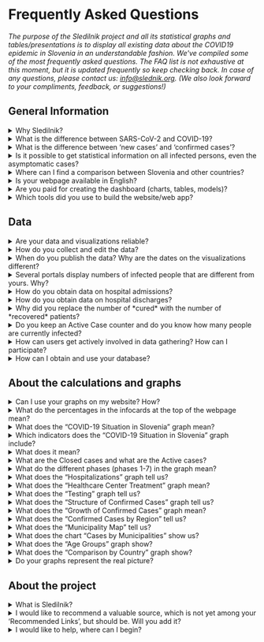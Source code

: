 <h1>Frequently Asked Questions </h1>

_The purpose of the Sledilnik project and all its statistical graphs and tables/presentations is to display all existing data about the COVID19 epidemic in Slovenia in an understandable fashion. We've compiled some of the most frequently asked questions. The FAQ list is not exhaustive at this moment, but it is updated frequently so keep checking back. In case of any questions, please contact us: info@slednik.org. (We also look forward to your compliments, feedback, or suggestions!)_

## General Information

<details>
  <summary id=why-sledilnik>Why Sledilnik?</summary>

Our goal is to help understand the spread of the virus and to help raise awareness, responsiveness, and the effectiveness of the measures implemented to curb the virus. You can find more about the project in the [About tab](/en/about). 

</details>

<details>
  <summary id=virus-vs-disease>What is the difference between SARS-CoV-2 and COVID-19?</summary>

**SARS-CoV-2** is the abbreviation for ‘Severe Acute Respiratory Syndrome Coronavirus 2’ – it is the internationally accepted name of the virus that causes the disease named **COVID-19**. The latter name is also an acronym, coined from the words COrona VIrus Disease, and 2019, the year when the disease first erupted.


</details>

<details>
  <summary id=confirmed-cases>What is the difference between ‘new cases’ and ‘confirmed cases’?
</summary>

Terminology in use on Sledilnik is explained under [What does it mean](#chart-terminology). According to the WHO definition, a *confirmed case* is a person with laboratory confirmation of COVID-19 infection, irrespective of clinical signs and symptoms. Other terms, such as newly infected, may appear in the media but are not used in our graphs. All terms used by Sledilnik are explained in these FAQ. 

</details>

<details>
  <summary id=all-infected>Is it possible to get statistical information on all infected persons, even the asymptomatic cases?
</summary>

Unfortunately, this data is unavailable for now. There are several reasons: Previously, tests have only covered a certain proportion of the population (patients with signs and symptoms of acute respiratory infection who may need hospital treatment, healthcare professionals, retirement home residents with respiratory symptoms, and people above 60 if their doctor so requires). Even though now the testing guidance for COVID-19 is expanded to include anyone displaying symptoms of the disease, many might be carriers with no or only mild symptoms. For this reason, our statistics can cover only part of the population that clearly shows signs of infection. Thus, the younger and the untested populations are disproportionately represented. Data for asymptomatic patients who do not show symptoms and are not recorded anywhere can therefore not be obtained.

</details>

<details>
  <summary id=other-countries>Where can I find a comparison between Slovenia and other countries?</summary>

You can find [a comparison graph](/en/stats#countries-chart) at the very bottom of the dashboard. The graph displays a comparison between Slovenia and different clusters of countries in relation to the *number of deaths* caused by COVID-19 *per million inhabitants*. 
The clusters of countries that are compared to Slovenia are as follows:
-   Neighboring countries (excluding Italy)
-   Critical countries (EU)
-   Critical countries (global)
-   Nordic countries
-   ex-Yugoslavian countries
-   East Asian countries and Oceania

The graph is arranged chronologically, from January 1, from the first death, and from the first death per million, respectively. You can change the view of different chronological displays of comparisons of different clusters of countries by clicking on the appropriate tabs.

</details>

<details>
  <summary id=english-translation>Is your webpage available in English?</summary>

Currently, only the [About part](/en/about) and these FAQ are available, while the rest of the website is yet to be fully translated. However, both the text part and the source code are available as open source if you're interested in helping us translate. All the [data in the database](https://github.com/sledilnik) is already marked with English tags, so its international use (export) is also possible. 

</details>

<details>
  <summary id=are-you-paid>Are you paid for creating the dashboard (charts, tables, models)?</summary>

Not at all. Sledilnik is a non-profit initiative created to support the ongoing compiling and editing of key data on the spread of the coronavirus in Slovenia. Our database is public and freely available, free of charge, and non-commercial, and will remain so. Please check [How can I obtain and use your database?](#data-usage)

</details>

<details>
  <summary id=tech-used>Which tools did you use to build the website/web app?</summary>

The site is in JavaScript using Vue.js, the visualizations and graphs are made in F# using Highcharts libraries, and the project is open and available on [GitHub – Sledilnik](https://github.com/sledilnik).

</details>

## Data

<details>
  <summary id=data-reliability>Are your data and visualizations reliable?</summary>

Data is collected from verified public sources, which are listed in the [Resources tab](/en/sources). 

Sledilnik receives official data on COVID-19 directly from the Ministry of Health, the NIJZ (National Institute for Public Health), and other national health institutions. The Sledilnik team does not guarantee the accuracy of the original data and publishes solely data obtained from official sources or the media, but we do cross-check if all data is correct and consistent with the given source.

</details>

<details>
  <summary id=data-collection>How do you collect and edit the data?</summary>

[The database](https://docs.google.com/spreadsheets/d/1N1qLMoWyi3WFGhIpPFzKsFmVE0IwNP3elb_c18t2DwY/edit#gid=0) is built from the NIJZ source data (by category). Data by region and age is processed with delay and is finally updated once the ongoing epidemiological demographic research results are known. The municipalities are tracked in the [Kraji (Municipalities) table](https://docs.google.com/spreadsheets/d/1N1qLMoWyi3WFGhIpPFzKsFmVE0IwNP3elb_c18t2DwY/edit#gid=598557107).

Editing Hospital Care Data – [Table Pacienti (Patients)](https://docs.google.com/spreadsheets/d/1N1qLMoWyi3WFGhIpPFzKsFmVE0IwNP3elb_c18t2DwY/edit#gid=918589010):

- We receive daily reports and monitor the announcements of all COVID-19 hospitals  (UKC Ljubljana, UKC Maribor, UK Golnik, SB Celje) – at around 8 am.

- We monitor the number of hospitalizations: all wards, in ICUs, and on ventilators.

- We also record transitions (acceptance/dismissal) between individual stages of the disease (when detectable) from the obtained data.

- Where the transition (admission/dismissal) information is incomplete, the values are determined by inference (using a formula).

- All sources and conclusions are recorded as a commentary in individual cells (checkable).

- The data is compared with the summary data on hospitalized patients in ICU published by the Government of the Republic of Slovenia.
  
  </details>

<details>
  <summary id=data-publish-time>When do you publish the data? Why are the dates on the visualizations different?
</summary>

Most data for the previous day is collected at 11:59 pm (tests, confirmed cases ...), and hospitalization data is mostly obtained by 9 am every day for all hospitals. **Our data is usually updated between 10.00 and 12.00.**
When we publish updated daily data, it is available on all our distribution channels (CSV, REST, website), and we also report it on social networks ([Facebook](https://www.facebook.com/COVID19Sledilnik) and [Twitter](https://twitter.com/sledilnik)).

</details>

<details>
  <summary id=data-differences>Several portals display numbers of infected people that are different from yours. Why?</summary>

Sledilnik uses only validated and official data reported daily by the National Institute of Public Health (NIJZ) and all Slovenian hospitals treating COVID-19. Our data thus comes directly from verified sources, and we have also cross-compared information from the very beginning (4 March 2020). Differences usually occur because different media and portals obtain the data at different times of the day or use dubious methodology. See also [Are your data and visualizations reliable?](#data-reliability) 

</details>

<details>
  <summary id=data-hospital-in>How do you obtain data on hospital admissions?</summary>

Hospitals do not always report individual admissions or discharges from which we can obtain accurate data. The number of admissions is usually calculated from data on the currently hospitalized and from the difference compared to the previous day, to which we add the number of discharged and dead on a given day. We keep records of admissions and discharges in intensive care units and for connection and disconnection to/from ventilators in a similar way.

</details>

<details>
  <summary id=data-hospital-out>How do you obtain data on hospital discharges?</summary>

The information on the discharged from hospitals is calculated from data daily obtained directly from hospitals, i.e. from a verified source. We mostly get the daily number of discharges for all hospitals, from which we can deduce the number of newly admitted. See also [How do you obtain data on hospital admissions?](#data-hospital-in)

</details>

<details>
  <summary id=data-recovered>Why did you replace the number of *cured* with the number of *recovered* patients?</summary>

Sledilnik used to rely on official sources (Government of the Republic of Slovenia, media) for the number of cured people. Unfortunately, reports on when a person is totally cured from Covid-19 are scarce – for now, we only have few confirmed reports of "cured patients", and there is, as of yet, still no official definition of when a particular person is cured. A [COVID-19 national survey](https://covid19.biolab.si/) is currently underway at the *Institute of Microbiology and Immunology*, which will also, through voluntary sample testing, show how many people have already fallen ill and recovered from COVID-19. As it is not yet known what the potential consequences of COVID-19 could be (various studies are addressing this question and the results will not be known for a long time), and because health institutions are also talking about recovered rather than cured patients, we are thus changing both the terminology and the method of calculating the number of recoveries. See also [Do you keep an Active Case counter and do you know how many people are currently infected?](#data-active-cases)) 

On April 14, the Department of Health released [Priporočila za zaključek izolacije in vrnitev na delovno mesto (Recommendations for Discontinuing Isolation and Returning to Work)](https://www.zbornica-zveza.si/wp-content/uploads/2020/04/PRIPORO%C4%8CILO-Zaklju%C4%8Dek-izolacije-in-vrnitev-na-delovna-mesta-po-preboleli-bolezni-COVID-19.pdf) from which we can deduce when a person has recovered from the disease and can return to work. For people with symptoms, this is 14 days after the symptoms have subsided, and for healthcare professionals, a control swab is required after 14 days, which must be negative 2x in a row. The Government of the Republic of Slovenia regularly reports on discharges from the hospital, but we do not know if they have already recovered from the disease. The published recommendations indicate that these patients require two consecutive negative control swabs after discharge to home care in order to be considered able to return to work. [In its report](https://www.ecdc.europa.eu/sites/default/files/documents/covid-19-rapid-risk-assessment-coronavirus-disease-2019-ninth-update-23-april-2020.pdf) the ECDC stated that *The 14-day incidence of reported COVID-19 cases in the EU/EEA and UK, providing an estimate of the prevalence of active cases in the population...* – so we chose the 14-day period as the time when the average confirmed case can still be counted as an *active case*. 

We noticed that the [Worldometer](https://www.worldometers.info/coronavirus/#countries) was reporting recovery numbers, but unfortunately we were unable to obtain data on where this information was coming from. Also, some other sources simply combine survivors with the number of discharged patients from hospitals. Since we believe that these two categories are interchangeable, we have decided to present them separately; these are the *Discharged from Hospital* and *Recovered* indicators.
 
*Note: The calculation of recoveries was changed on 9 May 2020. We now consider a patient has recovered in 14 days after their infection was confirmed (previously 21 days), so there was be a noticeable jump in the number of survivors. Please take this difference into account when estimating the number of survivors. A more detailed explanation of the changed calculation is available in the Medium article [Od potrjeno okuženih do prebolelih (From Confirmed Case to Recovery )](https://medium.com/@sledilnik/94c81674718e).*

</details>

<details>
  <summary id=data-active-cases>Do you keep an Active Case counter and do you know how many people are currently infected?</summary>

Yes, these indicators have been graphically displayed as **Confirmed Cases (active)** and **Recovered (total)** from the end of April.
 

These visualizations are not data from public sources; both indicators show the calculated value on the basis of official data, so they are indicated by a dashed line for easier distinguishing. The value of the confirmed cases (active) is calculated by simply subtracting the official data for the relevant category, the value of the Recovered (total) reflects the status of all confirmed cases three weeks ago (minus the dead). The number of recoveries is a simple estimate based on the value of all those confirmed infected in the past – based on the assumption that patients recover from the disease on average within 14 days (source: [the ECDC Report](https://www.ecdc.europa.eu/sites/default/files/documents/covid-19-rapid-risk-assessment-coronavirus-disease-2019-ninth-update-23-april-2020.pdf)); thus, the number of recoveries on a given day equals the number of all confirmed cases three weeks prior to a given date, from which the number of deaths by that day is deducted. This simplified estimation does not take into account the more serious cases of COVID-19 with longer recovery times.     

*Note: The calculation of recoveries was changed on 9 May 2020. We now consider a patient has recovered in 14 days after their infection was confirmed (previously 21 days), so there was be a noticeable jump in the number of survivors. Please take this difference into account when estimating the number of survivors. A more detailed explanation of the changed calculation is available in the Medium article [Od potrjeno okuženih do prebolelih (From Confirmed Case to Recovery )](https://medium.com/@sledilnik/94c81674718e).*

Value formula:
- Recovered (total) = Confirmed cases (total) 21 days ago – Died (total) by the day of calculation

- Confirmed cases (active) = Confirmed cases (total) - Recovered (total) - Died (total)

</details>

<details>
  <summary id=data-contribute>How can users get actively involved in data gathering? How can I participate?</summary>

You can voluntarily help by collecting and verifying data from the media (as well as from the field), with statistical and other analyzes, etc. Contact us at info@sledilnik.org if you’d like to participate.

Sledilnik does not collect users’ personal information nor information that individuals would like to share about their condition or hospital status.


</details>

<details>
  <summary id=data-usage>How can I obtain and use your database?</summary>

Our database is public and freely available in the form of  [**CSV**, **REST**, and **Google Sheet**](/en/datasources). Kindly let us know the purpose for which you will use the information and make sure you include Sledilnik as the source of your data.

Since all the data in the database is already marked with English tags (see also [Is your webpage available in English?](#english-translation)), their international use (export, display) is also possible.

</details>

## About the calculations and graphs


<details>
  <summary id=chart-usage>Can I use your graphs on my website? How?</summary>

Sure! You can embed any graph or display on your site – citing the source, of course. [Click here](/en/embed) and select the graph you want to embed from the list. Please let us know about your use (info@slednik.org) and we will be happy to add your site to our collection of [recommended links](/en/links). 

</details>

<details>
  <summary id=chart-infocard-percent>What do the percentages in the infocards at the top of the webpage mean?</summary>

This is a percentage growth rate on a particular date in the number of newly confirmed cases compared to the previous day. If, for example, there were 16 people in the intensive care unit yesterday and today they accepted four more, that is 25% more than yesterday's situation.

</details>

<details>
  <summary id=metrics-comparison-chart>What does the “COVID-19 Situation in Slovenia” graph mean?
</summary>

The [graph](/en/stats#metrics-comparison-chart) shows the daily and overall dynamics of the spread of the infection from the beginning to the present. The indicators used (see [Which indicators does the “COVID-19 Situation in Slovenia” graph include?](#chart-metrics-included)) help us understand whether and how successfully we are controlling the spread of the virus. We can monitor the daily growth rate of newly confirmed cases and indirectly see if the measures work; information on the number of hospitalizations and the proportion of those in ICU shows how many people are seriously at risk from the disease, but at the same time, this data also shows us the real burden on the health system.

The breakpoints are indicated below, on the timeline: from the first confirmed case (March 4, 2020) to the measures (by keyword and date) taken to curb the spread and their relaxation. This helps us monitor the dynamics of the variables relative to the measures.

</details>

<details>
  <summary id=chart-metrics-included>Which indicators does the “COVID-19 Situation in Slovenia” graph include?</summary>

[Graf](/en/stats#metrics-comparison-chart) vključuje:
  
* **Tests (per day)** = Number of tests for the presence of SARS-CoV-2 virus causing COVID-19 performed. In the first stages of the epidemic, this was an important indicator of the prevalence of the virus, but with the change in testing methodology, ie. of the tested sample, it turned into an indicator of the national health and diagnostics system’s capacity.

* **Tests (total)** = Sum of tests up to; data is useful in terms of comparison or in terms of the proportion of the entire population tested, but it can be misleading as certain individuals can be tested several times (eg. health professionals, retirement home employees, etc.).

* **Confirmed Cases (per day)** = Number of confirmed infected per day based on tests. This indicator does not reflect the actual dynamics of newly infected people in the population, as the tests do not sample the entire population but target the at-risk people and certain occupational groups.

* **Confirmed cases (total)** = Total number of all confirmed cases by a given day.

* **Confirmed cases (active)** = Confirmed cases (total) – Recovered (total) – Died (total)

* **Recovered (total)** = Number of recoveries on a given day is a simple estimate equal to the number of all confirmed cases two weeks prior to a given date (assuming an average of 14 days needed to recover), from which the number of fatalities till that very date is subtracted. See also [Why did you replace the number of cured with the number of recovered patients?](#data-recovered)

* **Hospitalized (active)** = Current number of people in hospital care (either in the ordinary ward or in the ICU).

* **Hospitalized (total) ** = Sum of hospital admissions by date.

* **ICU (active)** = Current number of people in ICUs (intensive care units).

* **On ventilator (active) ** = Current number of persons in need of a ventilator.

* **Discharged from a hospital (daily)** = Number of discharged from hospital on that day.

* **Discharged from hospital (total)** = Sum of all discharged from a hospital up to this day.

* **Deaths (per day) ** = Number of deaths due to COVID-19 on that day.

* **Deaths (total) ** = Sum of all deaths to date.
  
</details>

<details>
  <summary id=chart-terminology>What does it mean?
</summary>
  
Sledilnik uses terminology which is consistent with the official directives of the WHO and ECDC (European Center for Disease Prevention and Control). We use the following tags in the displays:  
* **Confirmed cases** = This is the number of people who tested positive for the SARS-CoV-2 virus. Since the number of confirmed cases depends solely on testing, the number of confirmed cases is significantly lower than the actual number of infected people.

* **Hospitalized** = This is the number of confirmed cases such severe symptoms of COVID-19 that they have been admitted to hospital.

* **In ICU** = Indicates the number of hospitalized persons who are at risk of death because of the severe symptoms of COVID-19 and require placement in the intensive care unit. This is a subset of the *Hospitalized* category. 

* **On ventilator** = Indicates the number of hospitalized persons in the intensive care unit who require a ventilator to breathe. It is a subset of the *Intensive Care* and *Hospitalized* categories.

* **Recovered** = This is an estimate of the number confirmed cases that are expected to have recovered after 14 days. The number of recoveries is thus equal to the number of all confirmed cases two weeks prior – assuming that the disease should be overcome within 14 days – from which the number of deaths by that given day is subtracted. (See also the question [Why did you replace the number of cured with the number of recovered patients?](#data-recovered)
  
</details>

<details>
  <summary id=cases-chart>What are the Closed cases and what are the Active cases?</summary>

All confirmed cases are shown in the [Confirmed Cases graph](/en/stats#cases-chart). In order to be able to monitor the epidemic, it is important to know how many are still infected. For this reason, we use the following terminology:

**Closed cases**  are the sum of all confirmed cases who are no longer infected with the virus, that is, the recovered and the deceased.

**Active cases** are all confirmed virus infections that still haven’t recovered (are still infected with the virus). See also
 [Which indicators does the “COVID-19 Situation in Slovenia” graph include?](#chart-metrics-included)

</details>


<details>
  <summary id=chart-phases>What do the different phases (phases 1-7) in the graph mean?</summary>

The vertical lines divide the stages, delimited by the dates, when the authorities changed the way information about the spread of the infection was collected (the test method was changed, self-isolation interventions were introduced, bans on gathering and movement of persons, and mandatory basic protection were required).

The phases are shown because the change in testing methodology has also changed the importance of certain indicators by which the prevalence of infections can be judged.

* **Phase 1 (March 4-12, 2020)**: The first cases of infection in Slovenia are recorded. All cases are followed, all contacts are tested.

* **Phase 2 (March 13-19, 2020)**: The testing methodology is changed, and self-isolation and social distancing measures are introduced.

* **Phase 3 (March 20-April 7)**: The testing methodology is revised and a ban on gathering more than five people in public areas is put in place.

* **Phase 4 (April 8-15)**: New change in testing methodology – people with mild symptoms from households with more than one respiratory infections are also tested.

* **Phase 5 (April 15-21)**: New change in testing methodology – re-testing, if possible, of **all suspected SARS-CoV-2 virus infections**.

* ** Phase 6 (April 21–May 15**: New change in testing methodology – All persons **suspected of being infected with SARS-CoV-2** are tested again. A national survey of 3000 randomly sampled persons (additional testing, blood testing for the presence of antibodies) begins.

* **Phase 7 (May 15–present)**: The Slovenian government called an official end to its coronavirus epidemic – a quarantine of at least 14 days will remain in place for people from non-EU states, except for some exemptions (diplomats, cargo). Citizens still have to follow basic rules to prevent a possible spread of infection.

</details>

<details>
  <summary id=patients-chart>What does the “Hospitalizations” graph tell us?</summary>

The [graph](/en/stats#patients-chart) in the default view *All Hospitals* shows us the whole picture of hospitalizations by date arranged by the condition of patients: columns with a positive value (those above the horizontal axis) show the number admitted to hospital, the number hospitalized, shades of red are used to demark individuals in ICUs, specifically depicting how many of these are in critical condition on the ventilators. Columns with a negative value (those below the horizontal axis) show the number of discharges and deaths that day. You can also select specific hospital and see only hospitalizations there. If you select the *By Hospitals* view below, you can see the number of people in hospital care by day for each of the COVID-19 hospitals.  
The graph can offer a good insight into the workload of hospitals and can be the basis for assessing hospital capacity and planning their possible increase.

</details>

<!-- <details>
  <summary id=ratios-chart>Kaj nam pove graf "Delež resnih primerov"?</summary>

[Graf](/en/stats#ratios-chart) prikazuje deleže resnih primerov bolezni in smrtnosti v treh različnih prikazih. Vsi podatki so prikazani kot procent (%). 

(*Resni primeri*) nam kaže hospitalizirane, v intenzivni enoti, na respiratorju in umrle kot delež vseh potrjeno okuženih. Iz tega je razvidno kako velik delež vseh potrjeno okuženih oseb ima težjo obliko bolezni, ki zahteva hospitalizacijo, sprejem v intenzivno enoto in uporabo respiratorja.

(*Hospitalizirani*) nam kaže osebe v intenzivni enoti, na respiratorju in umrle v bolnišnici kot delež vseh hospitaliziranih. Ta prikaz ponazori na kakšnem oddelku in kakšno obravnavo potrebujejo hospitalizirani bolniki.

(*Smrtnost*) nam pokaže delež smrti v bolnišnici glede na vse umrle in delež smrti v intenzivni enoti glede na vse umrle v bolnišnici - prikazano s polno črto. Prikaz nam tudi prikaže Smrtnost v bolnišnici (koliko oseb umre glede na vse hospitalizirane) in Smrtnost v intenzivni enoti (koliko oseb umre glede na vse sprejete v intenzivno enoto) - prikazano s črtkano črto. 

Graf je uporaben za razumevanje obravnave bolnikov v Sloveniji in primerjave z ostalimi državami (glede na njihova poročila).

</details> -->

<details>
  <summary id=hcenters-chart>What does the “Healthcare Center Treatment” graph mean?</summary>

The [graph](/en/stats#hcenters-chart) shows the treatment of suspicions of COVID-19 in healthcare centers (primary health care level). You can show data for whole country or select specific region. Healthcare centers are the first entry point for taking swabs to be tested for the presence of the virus, so an increase in the number of suspicions and referrals to self-isolation may be an early indicator that new outbreaks have occurred.

The graph thus shows the number of all emergency medical visits (also for other diseases) in healthcare centers (see notes below), the number of suspected cases of COVID-19 based on the number of examinations at the COVID-19 entry point, and all suspicions of infections based on telephone conversation with suspected infected patients. Some people may be recorded several times, first by telephone and then during the examination. We also show the total number of referrals to self-isolation.

*Note 1: in some municipalities, the control point for COVID-19 is within the hospital premises (for example the Celje and Novo mesto General Hospitals). Data before 14.4. is not available for these general hospitals. 
Note 2: the methodology for recording suspicions of inspections via telephone conversation has changed, so all suspicions were initially recorded. Since April 23, however, only those suspicions via telephone conversation have been recorded, where no examination and swabbing (testing) was ordered. Therefore it is possible that there are differences in how individual healthcare centers report this data and that this number is too high.*

When reporting the number of tests performed, all tests (including repeated tests) are recorded. The number of positive tests therefore includes all positive tests – the same person can be tested several times and counted as positive several times. The number of tests performed may therefore be greater than the number of positive tests reported by laboratories (there, each person is recorded only once). See also [What does the “Testing” graph tell us?](#test-charts) 

</details>


<details>
  <summary id=tests-chart>What does the “Testing” graph tell us?</summary>

The [graph](/en/stats#tests-chart) shows the total number of regular tests (the *Regular* display), and the national IMI survey tests (by selecting the *Survey* display). The columns show the number of negative and positive tests on a specific day, and the curve shows the daily percentage of positive tests.

All important health organizations and institutions are aware of the fact that testing for coronavirus infection is one of the most important factors, as only through testing can we understand the course and extent of the pandemic and thus respond appropriately to the threat it poses. However, each country deals with the lack of testing capacities in its own way. On *March 14*, 2020, Slovenia changed the method of monitoring the spread of the infection. From that point on, people with a respiratory infection who did not require hospital care (the situation is therefore only assessed on the basis of the number of diseased patients) were no longer tested. However, all persons with a mild respiratory infection older than 60 years, persons with other confirmed diseases (hypertension, diabetes, and cardiovascular, lung, kidney, and severe liver diseases) and people with immune deficiencies (regardless of age) were tested. On *April 21*, 2020, the method of testing changed again as healthcare professionals were instructed to test all patients with suspected respiratory infection (including those with milder symptoms and regardless of their age).
 
</details>

<details>
  <summary id=infections-chart>What does the “Structure of Confirmed Cases” graph tell us?</summary>

The [graph](/en/stats#infections-chart)provides an insight into the daily share of confirmed cases from high-risk groups or employees in high-risk areas. Due to insufficiently accurate input data on confirmed infections, daily values (By days (average)) are shown as a moving average of 7 days. The sum of the values on a particular day, from 3 days prior, and 3 days after, is divided by 7. Therefore, the graph shows the situation four days before a specific day, and in this way we get a better idea of trends by individual groups. If we select the *Total* or *Relative* display, we will jump from the confirmed cases curve to the histogram, which shows the number of confirmed infected persons within each category on a given day.

The increase in infected healthcare workers does not mean that they were discovered exactly on that day; they may have been positive before but information on their status was obtained subsequently. The *Retirement Home Employees* category includes healthcare workers, associates, and external assistance (health students), so the daily data on healthcare workers (blue curve or columns) are reduced accordingly. This means that the number of health professionals is a very conservative estimate.

</details>

<details>
  <summary id=spread-chart>What does the “Growth of Confirmed Cases” graph mean?</summary>

The [graph](/en/stats#spread-chart) tells us how many new confirmed cases of infections there were on a given day, where the WHO and the [ECDC definition](https://www.ecdc.europa.eu/en/case-definition-and-european-surveillance-human-infection-novel-coronavirus-2019-ncov) that confirmed cases are “persons with a lab confirmation of infection with COVID19” is followed. As the number of confirmed cases still depends on testing, the data in confirmed cases is estimated to be much smaller that the actual number of infected people.
  
</details>

<details>
  <summary id=regions-chart>What does the “Confirmed Cases by Region” tell us?</summary>

The [graph](/en/stats#regions-chart) shows the dynamics of growth of confirmed cases by selected regions. Individual regions can be easily compared by selecting the ones you want shown on the graph by clicking on specific regions below the graph. From the curve, we can quickly see which regions have the most and which the least confirmed cases and how this number has changed over time.

</details>

<details>
  <summary id=map-chart>What does the “Municipality Map” tell us?</summary>

The [map](/en/stats#map-chart) shows us the epidemiological picture of individual municipalities, as it allows the display of *Confirmed Cases* (red shades) or the *Dead* (gray shades). When showing confirmed cases, we can see which municipalities are the most "healthy" (white) and which are currently the more "infected" (red shades) – if new cases are still appearing or not - and relative to the share of the population (Proportion of population is the default display). On the left, we can use the filter (1, 7, 14 or 21 days) to determine for what period of time we view data on new confirmed cases or deaths. For those municipalities where new cases are still being confirmed, we can conclude that the epidemic is still active. (Of course, this does not necessarily mean that the virus is not present in municipalities without new confirmed cases, but it is an indicator of the "health" of a certain area.) More details are available in the Medium article [Kje so “zdrave” občine? (Where Are the ‘Healthy’ Municipalities?)](https://medium.com/sledilnik/kje-so-zdrave-ob%C4%8Dine-613afc42b023) 

By clicking on *Absolute* in the upper right corner, we can change the display and see the total number of newly confirmed cases or deaths in a selected time frame (1, 7, 14 or 21 days) in municipalities according to how they are painted.

</details>

<details>
  <summary id=municipalities-chart>What does the chart “Cases by Municipalities” show us?</summary>

The [chart](/en/stats#municipalities-chart) shows individual municipalities in columns in more detail with the number of confirmed cases by days, with active cases, recoveries (assessment) and deaths in each municipality. Below the municipality you can find the information about the time since the last confirmed case. Municipalities are classified according to when the last confirmed case was recorded there, from which we can conclude which municipalities are currently more “infected” and which are “healthier” than others.

The display can be changed by selecting different views above the graph: if you select the *Active* display, the municipalities will be sorted according to the current assessment of active cases; or if you select *All*, then the municipalities will be arranged by the largest total number of confirmed cases. If you choose *All Regions* from the dropdown menu, then confirmed cases will be shown in the municipalities belonging to that region. You can also easily search for a municipality by entering its name in the *Find Municipality* browser.

*Note: the assessment of recoveries and active cases is done 14 days after the infection was confirmed, if and when the disease is in its mild form. However, if an individual is hospitalized, this recovery will last longer, but in this case the individual is not dangerous to the environment because he is in hospital. Since we do not take into account the hospitalized in the municipality presentation, it is possible that the sum of active cases by municipality does not match the estimate of the active cases for the whole country. See also [Do you keep an Active Case counter and do you know how many people are currently infected?](#data-active-cases)*

</details>

<details>
  <summary id=age-groups-chart>What does the “Age Groups” graph show?</summary>

The [graph](/en/stats#age-groups-chart) shows the age structure of all confirmed coronavirus cases and deaths. The graph also displays demarcations by gender. The display shows absolute values and can be changed at the top right to the *Relative* display for a better insight into what the mortality rate from COVID-19 is relative to the general population throughout the epidemic period. In the Relative view, there are the options for different views below: by selecting *Proportion of confirmed cases*, the share of confirmed cases within a certain age group will be displayed. By selecting the *Death rate*, we will see the number of deaths per population size. 
<!---
By selecting *Deaths by no. of confirmed cases*, we can understand what the proportion of deaths in a particular age group was in relation to the number of confirmed cases.
-->

Demographics can help us understand how the pandemic has spread and why it has disproportionately affected certain age groups. According to currently known data, COVID-19 is more dangerous to the elderly and those with comorbidities, and according to some data, men are more exposed. However, in order to understand all the factors, we would need to obtain more data: what the comorbidities were, the socio-economic situation of the patients, the geographical area, etc.   
*Note: Unlike other data that is published regularly for different categories, official sources obtain demographic data with a time lapse (age, municipality ...), so these are usually known with a one-day delay. This is also the reason that in the By Age Groups display, there may be some deviations from data in other displays, such as lower values of the number of confirmed cases and deaths.*
 
</details>

<details>
  <summary id=countries-chart>What does the “Comparison by Country” graph show?</summary>

The [chart](/en/stats#countries-chart) shows a comparison between Slovenia and different groups of countries in terms of the number of deaths due to COVID-19 per million inhabitants. The graph is arranged chronologically. You can change the view of different chronological displays of comparisons of different clusters of countries by clicking on the appropriate tabs below.   

</details>

<details>
  <summary id=chart-reality>Do your graphs represent the real picture?</summary>

Yes, as far as they can, given the limitations of the current displays and of the data itself: the graphs on this page only show what can be deduced from the information given. For example, the total number of tests represents the number of tests performed to date, but does not reflect the total number of people tested, as some people, such as healthcare professionals and people suspected of being infected, have been repeatedly tested.

However, the number of confirmed cases depends solely on testing. Since the majority of infected people, who have mild or no symptoms, have not been tested for COVID-19 at all, the number of confirmed cases is significantly lower than the actual number of infected people.

</details>

## About the project

<details>
  <summary id=what-is-sledilnik>What is Sledilnik?</summary>

[Sledilnik je projekt](/en/about) is an open-data and open-sourced project that collects, analyzes and displays some of the most useful data to better understand the spread of the coronavirus pandemic and COVID-19 disease, along with its dynamics and scope. We want to make clear graphical and statistical visualizations of what current data and reviews tell us about the spread of the virus in Slovenia, and ensure that information on the magnitude and severity of the COVID-19 problem in Slovenia becomes accessible and comprehensible to all.

</details>

<details>
  <summary id=add-link>I would like to recommend a valuable source, which is not yet among your ‘Recommended Links’, but should be. Will you add it?</summary>

Contact us at info@sledilnik.org – we will review the suggested link and, if the site is credible and useful, will be happy to include it among our recommended [Links](/en/links).

If you would like to go a step further and contribute to our common goal, submit a Pull-Request (PR) on [GitHub](https://github.com/sledilnik/website/blob/master/src/content/links.md).

</details>

<details>
  <summary id=how-to-help>I would like to help, where can I begin?</summary>

Contact us at info@sledilnik.org and briefly describe who you are and how you can contribute to the project. Warmly welcome to help.

</details>
